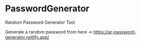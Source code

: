 # PasswordGenerator
Random Password Generator Tool

Generate a random password from here -> https://ar-password-generator.netlify.app/

